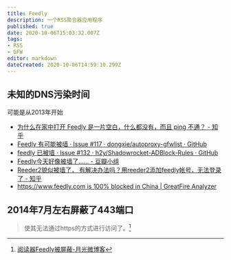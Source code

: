 ```yaml
---
title: Feedly
description: 一个RSS聚合器应用程序
published: true
date: 2020-10-06T15:03:32.007Z
tags:
- RSS
- GFW
editor: markdown
dateCreated: 2020-10-06T14:59:10.299Z
---
```


## 未知的DNS污染时间

可能是从2013年开始

+ [为什么在家中打开 Feedly 是一片空白，什么都没有，而且 ping 不通？ - 知乎](https://web.archive.org/web/20201006143757/https://www.zhihu.com/question/21461652)
+ [Feedly 有可能被墙 · Issue #117 · dongxie/autoproxy-gfwlist · GitHub](https://web.archive.org/web/20201006143824/https://github.com/dongxie/autoproxy-gfwlist/issues/117)
+ [feedly 已被墙 · Issue #132 · h2y/Shadowrocket-ADBlock-Rules · GitHub](https://web.archive.org/web/20201006144036/https://github.com/h2y/Shadowrocket-ADBlock-Rules/issues/132)
+ [Feedly今天好像被墙了…… - 豆瓣小组](https://web.archive.org/web/20201006143826/https://www.douban.com/group/topic/40743868/)
+ [Reeder2貌似被墙了， 有解决办法吗？用reeder2添加feedly帐号，无法登录了 - 知乎](https://web.archive.org/web/20201006144012/https://www.zhihu.com/question/24402398)
+ [https://www.feedly.com is 100% blocked in China | GreatFire Analyzer](https://archive.is/wLKwC "https://en.greatfire.org/https/www.feedly.com")

## 2014年7月左右屏蔽了443端口

> 使其无法通过https的方式进行访问了。[^1933]

[^1933]: [阅读器Feedly被屏蔽-月光微博客](https://web.archive.org/web/20201006145949/https://www.williamlong.info/weibo/archives/1933.html)
